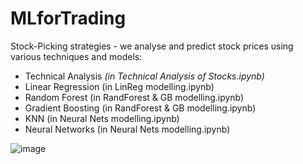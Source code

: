 # MLforTrading
Stock-Picking strategies - we analyse and predict stock prices using various techniques and models:
- Technical Analysis *(in Technical Analysis of Stocks.ipynb)*
- Linear Regression (in LinReg modelling.ipynb)
- Random Forest (in RandForest & GB modelling.ipynb)
- Gradient Boosting (in RandForest & GB modelling.ipynb)
- KNN (in Neural Nets modelling.ipynb)
- Neural Networks (in Neural Nets modelling.ipynb)

![image](https://user-images.githubusercontent.com/37692936/56749767-47d01100-677a-11e9-9245-647863ad3394.png)
